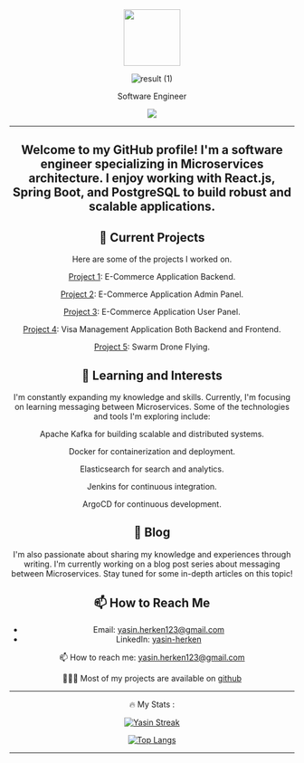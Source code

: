 <div align="center">
  <img src="https://media.giphy.com/media/M9gbBd9nbDrOTu1Mqx/giphy.gif" width="100"/> <br>

  ![result (1)](https://user-images.githubusercontent.com/57527891/183238962-a9adc02d-4e41-4102-942f-39b45d38a61d.gif)


  Software Engineer
  
  ![](https://komarev.com/ghpvc/?username=yasin-herken&color=green)
  
  ---
  ## Welcome to my GitHub profile! I'm a software engineer specializing in Microservices architecture. I enjoy working with React.js, Spring Boot, and PostgreSQL to build robust and scalable applications. 

  ## 🔭 Current Projects

  Here are some of the projects I worked on.

 <div align="center">
    <p align="center">
    <a href="https://github.com/yasin-herken/GraduationProjectBackend">Project 1</a>: E-Commerce Application Backend.
  </p>
  <p align="center">
    <a href="https://github.com/yasin-herken/GraduationProjectFrontend">Project 2</a>: E-Commerce Application Admin Panel.
  </p>
  <p align="center">
    <a href="https://github.com/yasin-herken/userfrontend">Project 3</a>: E-Commerce Application User Panel.
  </p>
  <p align="center">
    <a href="https://github.com/yasin-herken/VisaManagement">Project 4</a>: Visa Management Application Both Backend and Frontend.
  </p>
  <p align="center">
    <a href="https://github.com/yasin-herken/ASRO">Project 5</a>: Swarm Drone Flying.
  </p>
 </div>

## 🌱 Learning and Interests

I'm constantly expanding my knowledge and skills. Currently, I'm focusing on learning messaging between Microservices. Some of the technologies and tools I'm exploring include:
<p align="center">
  Apache Kafka for building scalable and distributed systems.
</p>
<p align="center">
  Docker for containerization and deployment.
</p>
<p align="center">
  Elasticsearch for search and analytics.
</p>
<p align="center">
  Jenkins for continuous integration.
</p>
<p align="center">
  ArgoCD for continuous development.
</p>

## 📝 Blog

I'm also passionate about sharing my knowledge and experiences through writing. I'm currently working on a blog post series about messaging between Microservices. Stay tuned for some in-depth articles on this topic!

## 📫 How to Reach Me

- Email: yasin.herken123@gmail.com
- LinkedIn: [yasin-herken](https://www.linkedin.com/in/yasin-herken/)
    
📫 How to reach me: yasin.herken123@gmail.com

👨🏻‍💻 Most of my projects are available on <a href="www.github.com/yasin-herken">github</a>
  
  ---
  
  :fire: My Stats :

[![Yasin Streak](https://github-readme-streak-stats.herokuapp.com/?user=yasin-herken)](https://git.io/streak-stats)
  

[![Top Langs](https://github-readme-stats.vercel.app/api/top-langs/?username=yasin-herken&layout=compact&theme=vision-friendly-dark)](https://github.com/anuraghazra/github-readme-stats)
  
  ---
</div>



